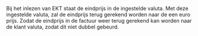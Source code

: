 Bij het inlezen van EKT staat de eindprijs in de ingestelde valuta. Met deze ingestelde valuta, zal de eindprijs terug gerekend worden naar de een euro prijs. Zodat de eindprijs in de factuur weer terug gerekend kan worden naar de klant valuta, zodat dit niet dubbel gebeurd.
